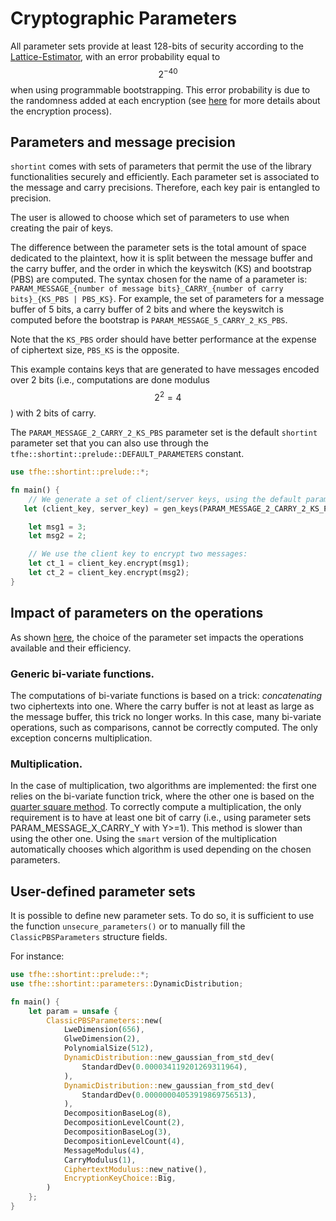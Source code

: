 # Cryptographic Parameters

All parameter sets provide at least 128-bits of security according to the [Lattice-Estimator](https://github.com/malb/lattice-estimator), with an error probability equal to $$2^{-40}$$ when using programmable bootstrapping. This error probability is due to the randomness added at each encryption (see [here](../../getting_started/security_and_cryptography.md) for more details about the encryption process).

## Parameters and message precision

`shortint` comes with sets of parameters that permit the use of the library functionalities securely and efficiently. Each parameter set is associated to the message and carry precisions. Therefore, each key pair is entangled to precision.

The user is allowed to choose which set of parameters to use when creating the pair of keys.

The difference between the parameter sets is the total amount of space dedicated to the plaintext, how it is split between the message buffer and the carry buffer, and the order in which the keyswitch (KS) and bootstrap (PBS) are computed. The syntax chosen for the name of a parameter is: `PARAM_MESSAGE_{number of message bits}_CARRY_{number of carry bits}_{KS_PBS | PBS_KS}`. For example, the set of parameters for a message buffer of 5 bits, a carry buffer of 2 bits and where the keyswitch is computed before the bootstrap is `PARAM_MESSAGE_5_CARRY_2_KS_PBS`.

Note that the `KS_PBS` order should have better performance at the expense of ciphertext size, `PBS_KS` is the opposite.

This example contains keys that are generated to have messages encoded over 2 bits (i.e., computations are done modulus $$2^2 = 4$$) with 2 bits of carry.

The `PARAM_MESSAGE_2_CARRY_2_KS_PBS` parameter set is the default `shortint` parameter set that you can also use through the `tfhe::shortint::prelude::DEFAULT_PARAMETERS` constant.

```rust
use tfhe::shortint::prelude::*;

fn main() {
    // We generate a set of client/server keys, using the default parameters:
   let (client_key, server_key) = gen_keys(PARAM_MESSAGE_2_CARRY_2_KS_PBS);

    let msg1 = 3;
    let msg2 = 2;

    // We use the client key to encrypt two messages:
    let ct_1 = client_key.encrypt(msg1);
    let ct_2 = client_key.encrypt(msg2);
}
```

## Impact of parameters on the operations

As shown [here](../../getting_started/benchmarks.md), the choice of the parameter set impacts the operations available and their efficiency.

### Generic bi-variate functions.

The computations of bi-variate functions is based on a trick: _concatenating_ two ciphertexts into one. Where the carry buffer is not at least as large as the message buffer, this trick no longer works. In this case, many bi-variate operations, such as comparisons, cannot be correctly computed. The only exception concerns multiplication.

### Multiplication.

In the case of multiplication, two algorithms are implemented: the first one relies on the bi-variate function trick, where the other one is based on the [quarter square method](https://en.wikipedia.org/wiki/Multiplication\_algorithm#Quarter\_square\_multiplication). To correctly compute a multiplication, the only requirement is to have at least one bit of carry (i.e., using parameter sets PARAM\_MESSAGE\_X\_CARRY\_Y with Y>=1). This method is slower than using the other one. Using the `smart` version of the multiplication automatically chooses which algorithm is used depending on the chosen parameters.

## User-defined parameter sets

It is possible to define new parameter sets. To do so, it is sufficient to use the function `unsecure_parameters()` or to manually fill the `ClassicPBSParameters` structure fields.

For instance:

```rust
use tfhe::shortint::prelude::*;
use tfhe::shortint::parameters::DynamicDistribution;

fn main() {
    let param = unsafe {
        ClassicPBSParameters::new(
            LweDimension(656),
            GlweDimension(2),
            PolynomialSize(512),
            DynamicDistribution::new_gaussian_from_std_dev(
                StandardDev(0.000034119201269311964),
            ),
            DynamicDistribution::new_gaussian_from_std_dev(
                StandardDev(0.00000004053919869756513),
            ),
            DecompositionBaseLog(8),
            DecompositionLevelCount(2),
            DecompositionBaseLog(3),
            DecompositionLevelCount(4),
            MessageModulus(4),
            CarryModulus(1),
            CiphertextModulus::new_native(),
            EncryptionKeyChoice::Big,
        )
    };
}
```
